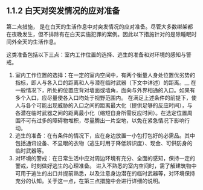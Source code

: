 ## 1.1.2 白天对突发情况的应对准备

第二点措施， 是在白天的生活作息中对突发情况的应对准备。尽管大多数绑架都在夜晚发生，但不排除有在白天实施犯罪的案例。因此以下措施针对的是除睡眠时间外全天的生活作息。

这类准备包括以下三点：室内工作位置的选择、逃生的准备和对环境的感知与警戒。

1. 室内工作位置的选择：在一定的室内空间中，有两个衡量人身处位置优劣势的指标，即人与各入口的距离和人与潜在临时武器（下文中详述）的距离。__
   在一般情况下，所处的位置应背对墙面或墙角，面向与外界相通的入口。如果有多个入口，应尽量使各入口均处于视野范围内。
   在满足上述条件的前提下，使人与各个可能出现威胁的入口之间的距离最大化（提供足够的反应时间），与各潜在临时武器之间的距离最小化（缩短自身所需反应时间）。在选定位置周围不可有过多的障碍物堆积，尽量腾出一片空地，以免在紧急情况下影响行动。
2. 逃生的准备：在有条件的情况下，应在身边放置一小包打包好的必需品。其中包括通讯设备、不显眼的衣物（逃生时用于降低辨识度）、现金、可供防身的临时武器等。
3. 对环境的警戒：在日常生活中应对周边环境有充分、全面的感知，保持一定的警戒，时刻做好逃生的心理准备。
   进入不熟悉的室内空间时，需了解建筑物中可用于逃生的出口并提前熟悉，以及注意身边潜在的临时武器等，对环境保持充分的认知。关于这一点，在第三点措施中会进行详细的说明。
